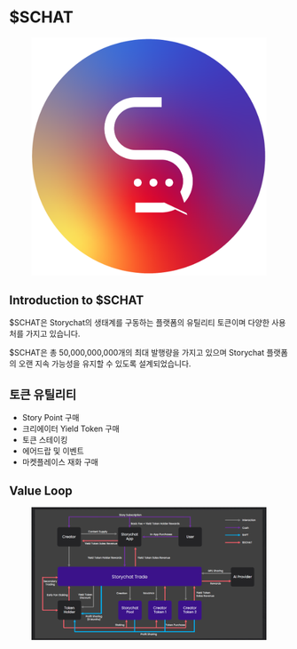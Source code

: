 # $SCHAT

<figure><img src="../../.gitbook/assets/Storychat circle.png" alt="" width="563"><figcaption></figcaption></figure>

## Introduction to $SCHAT

$SCHAT은 Storychat의 생태계를 구동하는 플랫폼의 유틸리티 토큰이며 다양한 사용처를 가지고 있습니다.

$SCHAT은 총 50,000,000,000개의 최대 발행량을 가지고 있으며 Storychat 플랫폼의 오랜 지속 가능성을 유지할 수 있도록 설계되었습니다.



## 토큰 유틸리티

* Story Point 구매
* 크리에이터 Yield Token 구매
* 토큰 스테이킹&#x20;
* 에어드랍 및 이벤트&#x20;
* 마켓플레이스 재화 구매&#x20;





## Value Loop

<figure><img src="../../.gitbook/assets/image (19).png" alt=""><figcaption></figcaption></figure>
